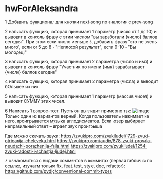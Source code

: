 # hwForAleksandra
1 Добавить функционал для кнопки next-song по аналогии с prev-song

2 написать функцию, которая принимает 1 параметр (число от 1 до 10) и выводит в консоль фразу с этим числом "вы заработали {число} баллов сегодня". При этом если число меньше 5, добавить фразу "это не очень много", если от 5 до 8 - "Неплохой результат", если 9-10 - "Вы молодец!"

3 написать функцию, которая принимает 2 параметра (число и имя) и выводит в консоль фразу "Участник по имени {имя} зарабатывает {число} баллов сегодня"

4 написать функцию, которая принимает 2 параметра (числа) и выводит бОльшее из них.

5 написать функцию, которая принимает 1 параметр (массив чисел) и выводит СУММУ этих чисел.

6 Написать 1 вопрос-тест. Пусть он выглядит примерно так:  ![image](https://user-images.githubusercontent.com/20025262/227644616-2f1f0469-140e-4158-b570-fc42c1a567f8.png)
Только один из вариантов верный. Когда пользователь нажимает на него, проигрывается музыка аплодисментов. Если юзер выбирает неправильный ответ – играет звук проигрыша

Где можно скачать звуки:
https://zvukipro.com/zvukiludei/1729-zvuki-otricanija-cheloveka.html
https://zvukipro.com/audio/878-zvuki-provala-neudachi-porazhenija-fejla.html
https://zvukipro.com/zvukiludei/1254-zvuki-radosti-i-schastja-ljudej.html 

7 ознакомиться с видами комментов в коммитах  (первая табличка по ссылке, изучаем только fix, feat, test, style, doc, refactor): https://github.com/pvdlg/conventional-commit-types


